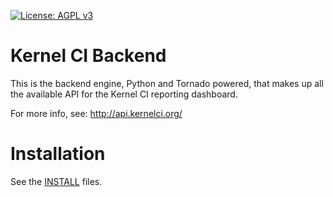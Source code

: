 [![License: AGPL v3](https://img.shields.io/badge/License-AGPL%20v3-blue.svg)](http://www.gnu.org/licenses/agpl-3.0)

# Kernel CI Backend

This is the backend engine, Python and Tornado powered, that makes up all the
available API for the Kernel CI reporting dashboard.

For more info, see: http://api.kernelci.org/

# Installation

See the [INSTALL](./INSTALL.md) files.
